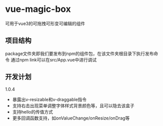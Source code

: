 # vue-magic-box
可用于vue3的可拖拽可形变可编辑的组件
## 项目结构
package文件夹即我们要发布到npm的组件包，在该文件夹根目录下执行发布命令
通过npm link可以在src/App.vue中进行调试
## 开发计划
1.0.4
- 暴露出v-resizable和v-draggable指令
- 支持右击出现菜单调整字体样式背景颜色等，且可以隐去该盒子
- 支持<MagicBox>hello</MagicBox>的传值方式
- 更多回调函数支持，如onValueChange/onResize/onDrag等